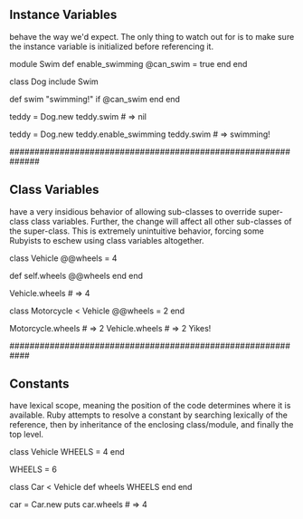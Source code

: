 
## Instance Variables
 behave the way we'd expect. The only thing to watch out for is to make sure the instance variable is initialized before referencing it.

module Swim
  def enable_swimming
    @can_swim = true
  end
end

class Dog
  include Swim

  def swim
    "swimming!" if @can_swim
  end
end

teddy = Dog.new
teddy.swim                                  # => nil

teddy = Dog.new
teddy.enable_swimming
teddy.swim                                  # => swimming!


##############################################################
## Class Variables
 have a very insidious behavior of allowing sub-classes to override super-class class variables. Further, the change will affect all other sub-classes of the super-class. This is extremely unintuitive behavior, forcing some Rubyists to eschew using class variables altogether.

class Vehicle
  @@wheels = 4

  def self.wheels
    @@wheels
  end
end

Vehicle.wheels                              # => 4

class Motorcycle < Vehicle
  @@wheels = 2
end

Motorcycle.wheels                           # => 2
Vehicle.wheels                              # => 2  Yikes!


############################################################
## Constants
 have lexical scope, meaning the position of the code determines where it is available. Ruby attempts to resolve a constant by searching lexically of the reference, then by inheritance of the enclosing class/module, and finally the top level.

class Vehicle
  WHEELS = 4
end

WHEELS = 6

class Car < Vehicle
  def wheels
    WHEELS
  end
end

car = Car.new
puts car.wheels        # => 4